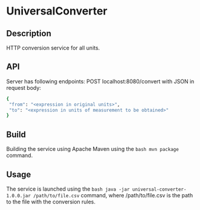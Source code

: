 # UniversalConverter

## Description
HTTP conversion service for all units.
## API
Server has following endpoints:
POST localhost:8080/convert with JSON in request body:
```bash
{
 "from": "<expression in original units>",
 "to": "<expression in units of measurement to be obtained>"
}
```
## Build
Building the service using Apache Maven using the ```bash mvn package ``` command.
## Usage
The service is launched using the ```bash java -jar universal-converter-1.0.0.jar /path/to/file.csv``` command, where /path/to/file.csv is the path to the file with the conversion rules.
